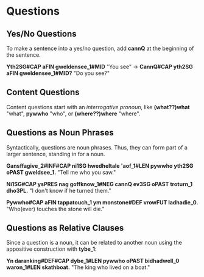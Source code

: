 # Questions

## Yes/No Questions

To make a sentence into a yes/no question, add __<x-out>cann<x-src>Q</x-src></x-out>__ at the beginning of the sentence.

__<x-out>Yth<x-src>2SG#CAP</x-src></x-out> <x-out>a<x-src>FIN</x-src></x-out> <x-out>gwelden<x-src>see_1#MID</x-src></x-out>__ "You see" &rarr; __<x-out>Cann<x-src>Q#CAP</x-src></x-out> <x-out>yth<x-src>2SG</x-src></x-out> <x-out>a<x-src>FIN</x-src></x-out> <x-out>gwelden<x-src>see_1#MID</x-src></x-out>?__ "Do you see?"

## Content Questions

Content questions start with an _interrogative pronoun_, like __<x-out>(what??)<x-src>what</x-src></x-out>__ "what", __<x-out>pyw<x-src>who</x-src></x-out>__ "who", or __<x-out>(where??)<x-src>where</x-src></x-out>__ "where".

## Questions as Noun Phrases

Syntactically, questions are noun phrases. Thus, they can form part of a larger sentence, standing in for a noun.

__<x-out>Gansffa<x-src>give_2#INF#CAP</x-src></x-out> <x-out>ni<x-src>1SG</x-src></x-out> <x-out>hwedhel<x-src>tale</x-src></x-out> <x-out>'a<x-src>of_1#LEN</x-src></x-out> <x-out>pyw<x-src>who</x-src></x-out> <x-out>yth<x-src>2SG</x-src></x-out> <x-out>o<x-src>PAST</x-src></x-out> <x-out>gweld<x-src>see_1</x-src></x-out>.__ "Tell me who you saw."

__<x-out>Ni<x-src>1SG#CAP</x-src></x-out> <x-out>ys<x-src>PRES</x-src></x-out> <x-out>nag goff<x-src>know_1#NEG</x-src></x-out> <x-out>cann<x-src>Q</x-src></x-out> <x-out>ev<x-src>3SG</x-src></x-out> <x-out>o<x-src>PAST</x-src></x-out> <x-out>tro<x-src>turn_1</x-src></x-out> <x-out>dho<x-src>3PL</x-src></x-out>.__ "I don't know if he turned them."

__<x-out>Pyw<x-src>who#CAP</x-src></x-out> <x-out>a<x-src>FIN</x-src></x-out> <x-out>tappa<x-src>touch_1</x-src></x-out> <x-out>ym mon<x-src>stone#DEF</x-src></x-out> <x-out>vrow<x-src>FUT</x-src></x-out> <x-out>ladha<x-src>die_0</x-src></x-out>.__ "Who(ever) touches the stone will die."

## Questions as Relative Clauses

Since a question is a noun, it can be related to another noun using the appositive construction with __<x-out>ty<x-src>be_1</x-src></x-out>__:

__<x-out>Yn daran<x-src>king#DEF#CAP</x-src></x-out> <x-out>dy<x-src>be_1#LEN</x-src></x-out> <x-out>pyw<x-src>who</x-src></x-out> <x-out>o<x-src>PAST</x-src></x-out> <x-out>bidha<x-src>dwell_0</x-src></x-out> <x-out>war<x-src>on_1#LEN</x-src></x-out> <x-out>skath<x-src>boat</x-src></x-out>.__ "The king who lived on a boat."